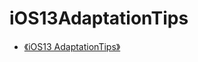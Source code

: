 # iOS13AdaptationTips

 -  [《iOS13 AdaptationTips》]( https://github.com/ChenYilong/iOS13AdaptationTips/issues?q=is%3Aissue+is%3Aopen+label%3Anote ) 

